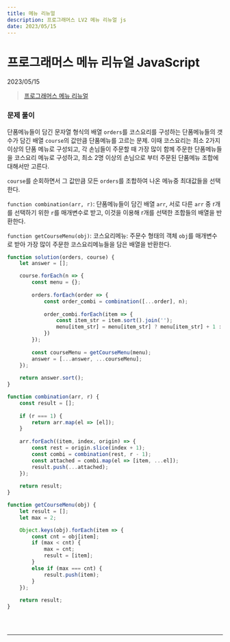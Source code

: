 ```yaml
---
title: 메뉴 리뉴얼
description: 프로그래머스 LV2 메뉴 리뉴얼 js 
date: 2023/05/15
---
```


# 프로그래머스 메뉴 리뉴얼 JavaScript
<div class="flex justify-end text-sm">2023/05/15</div>

> <a href="https://school.programmers.co.kr/learn/courses/30/lessons/72411" target="_blank" class="font-bold">프로그래머스 메뉴 리뉴얼</a>

### 문제 풀이
단품메뉴들이 담긴 문자열 형식의 배열 `orders`를 코스요리를 구성하는 단품메뉴들의 갯수가 담긴 배열 `course`의 값만큼 단품메뉴를 고르는 문제. 이때 코스요리는 최소 2가지 이상의 단품 메뉴로 구성되고, 각 손님들이 주문할 때 가장 많이 함께 주문한 단품메뉴들을 코스요리 메뉴로 구성하고, 최소 2명 이상의 손님으로 부터 주문된 단품메뉴 조합에 대해서만 고른다.  

`course`를 순회하면서 그 값만큼 모든 `orders`를 조합하여 나온 메뉴중 최대값들을 선택한다.  

`function combination(arr, r)`: 단품메뉴들이 담긴 배열 `arr`, 서로 다른 `arr` 중 r개를 선택하기 위한 `r`를 매개변수로 받고, 이것을 이용해 r개를 선택한 조합들의 배열을 반환한다.  

`function getCourseMenu(obj)`: 코스요리메뉴: 주문수 형태의 객체 `obj`를 매개변수로 받아 가장 많이 주문한 코스요리메뉴들을 담은 배열을 반환한다.  


```js
function solution(orders, course) {
    let answer = [];

    course.forEach(n => {
        const menu = {};
        
        orders.forEach(order => {
            const order_combi = combination([...order], n);
            
            order_combi.forEach(item => {
                const item_str = item.sort().join('');
                menu[item_str] = menu[item_str] ? menu[item_str] + 1 : 1;
            })
        });
        
        const courseMenu = getCourseMenu(menu);
        answer = [...answer, ...courseMenu];
    });
    
    return answer.sort();
}

function combination(arr, r) {
    const result = [];
    
    if (r === 1) {
        return arr.map(el => [el]);
    }
    
    arr.forEach((item, index, origin) => {
        const rest = origin.slice(index + 1);
        const combi = combination(rest, r - 1);
        const attached = combi.map(el => [item, ...el]);
        result.push(...attached);
    });
    
    return result;
}

function getCourseMenu(obj) {
    let result = [];
    let max = 2;

    Object.keys(obj).forEach(item => {
        const cnt = obj[item];
        if (max < cnt) {
            max = cnt;
            result = [item];
        }
        else if (max === cnt) {
            result.push(item);
        }
    });
    
    return result;
}


  

```

---